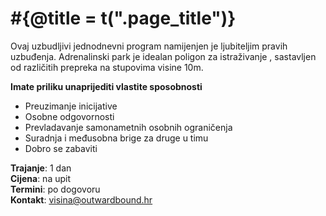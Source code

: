 # #{@title = t(".page_title")}

Ovaj uzbudljivi jednodnevni program namijenjen je ljubiteljim pravih uzbuđenja. Adrenalinski park je idealan poligon za istraživanje , sastavljen od različitih prepreka na stupovima visine 10m.

**Imate priliku unaprijediti vlastite sposobnosti**

-	Preuzimanje inicijative
-	Osobne odgovornosti
-	Prevladavanje samonametnih osobnih ograničenja
-	Suradnja i međusobna brige za druge u timu
-	Dobro se zabaviti

**Trajanje**: 1 dan<br>
**Cijena**: na upit<br>
**Termini**: po dogovoru<br>
**Kontakt**: <visina@outwardbound.hr>

